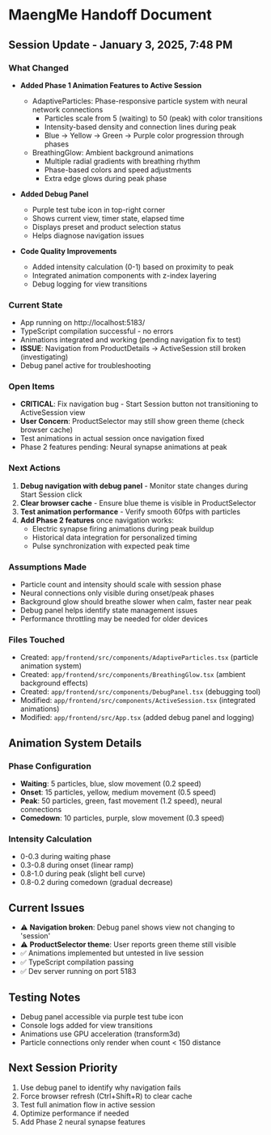 # MaengMe Handoff Document

## Session Update - January 3, 2025, 7:48 PM

### What Changed
- **Added Phase 1 Animation Features to Active Session**
  - AdaptiveParticles: Phase-responsive particle system with neural network connections
    - Particles scale from 5 (waiting) to 50 (peak) with color transitions
    - Intensity-based density and connection lines during peak
    - Blue → Yellow → Green → Purple color progression through phases
  - BreathingGlow: Ambient background animations
    - Multiple radial gradients with breathing rhythm
    - Phase-based colors and speed adjustments
    - Extra edge glows during peak phase
  
- **Added Debug Panel**  
  - Purple test tube icon in top-right corner
  - Shows current view, timer state, elapsed time
  - Displays preset and product selection status
  - Helps diagnose navigation issues

- **Code Quality Improvements**
  - Added intensity calculation (0-1) based on proximity to peak
  - Integrated animation components with z-index layering
  - Debug logging for view transitions

### Current State
- App running on http://localhost:5183/
- TypeScript compilation successful - no errors
- Animations integrated and working (pending navigation fix to test)
- **ISSUE**: Navigation from ProductDetails → ActiveSession still broken (investigating)
- Debug panel active for troubleshooting

### Open Items
- **CRITICAL**: Fix navigation bug - Start Session button not transitioning to ActiveSession view
- **User Concern**: ProductSelector may still show green theme (check browser cache)
- Test animations in actual session once navigation fixed
- Phase 2 features pending: Neural synapse animations at peak

### Next Actions
1. **Debug navigation with debug panel** - Monitor state changes during Start Session click
2. **Clear browser cache** - Ensure blue theme is visible in ProductSelector
3. **Test animation performance** - Verify smooth 60fps with particles
4. **Add Phase 2 features** once navigation works:
   - Electric synapse firing animations during peak buildup
   - Historical data integration for personalized timing
   - Pulse synchronization with expected peak time

### Assumptions Made
- Particle count and intensity should scale with session phase
- Neural connections only visible during onset/peak phases
- Background glow should breathe slower when calm, faster near peak
- Debug panel helps identify state management issues
- Performance throttling may be needed for older devices

### Files Touched
- Created: `app/frontend/src/components/AdaptiveParticles.tsx` (particle animation system)
- Created: `app/frontend/src/components/BreathingGlow.tsx` (ambient background effects)
- Created: `app/frontend/src/components/DebugPanel.tsx` (debugging tool)
- Modified: `app/frontend/src/components/ActiveSession.tsx` (integrated animations)
- Modified: `app/frontend/src/App.tsx` (added debug panel and logging)

## Animation System Details

### Phase Configuration
- **Waiting**: 5 particles, blue, slow movement (0.2 speed)
- **Onset**: 15 particles, yellow, medium movement (0.5 speed)
- **Peak**: 50 particles, green, fast movement (1.2 speed), neural connections
- **Comedown**: 10 particles, purple, slow movement (0.3 speed)

### Intensity Calculation
- 0-0.3 during waiting phase
- 0.3-0.8 during onset (linear ramp)
- 0.8-1.0 during peak (slight bell curve)
- 0.8-0.2 during comedown (gradual decrease)

## Current Issues
- ⚠️ **Navigation broken**: Debug panel shows view not changing to 'session'
- ⚠️ **ProductSelector theme**: User reports green theme still visible
- ✅ Animations implemented but untested in live session
- ✅ TypeScript compilation passing
- ✅ Dev server running on port 5183

## Testing Notes
- Debug panel accessible via purple test tube icon
- Console logs added for view transitions
- Animations use GPU acceleration (transform3d)
- Particle connections only render when count < 150 distance

## Next Session Priority
1. Use debug panel to identify why navigation fails
2. Force browser refresh (Ctrl+Shift+R) to clear cache
3. Test full animation flow in active session
4. Optimize performance if needed
5. Add Phase 2 neural synapse features